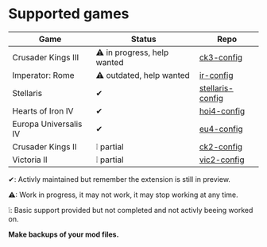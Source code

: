 # Supported games


| Game                  | Status                     | Repo                                                                    |
|-----------------------|----------------------------|-------------------------------------------------------------------------|
| Crusader Kings III    | ⚠ in progress, help wanted | [ck3-config](https://github.com/cwtools/cwtools-ck3-config)             |
| Imperator: Rome       | ⚠ outdated, help wanted    | [ir-config](https://github.com/cwtools/cwtools-ir-config)               |
| Stellaris             | ✔                         | [stellaris-config](https://github.com/cwtools/cwtools-stellaris-config) |
| Hearts of Iron IV     | ✔                         | [hoi4-config](https://github.com/cwtools/cwtools-hoi4-config)           |
| Europa Universalis IV | ✔                         | [eu4-config](https://github.com/cwtools/cwtools-eu4-config)             |
| Crusader Kings II     | ❕ partial                 | [ck2-config](https://github.com/cwtools/cwtools-ck2-config)             |
| Victoria II           | ❕ partial                 | [vic2-config](https://github.com/cwtools/cwtools-vic2-config)           |

✔: Activly maintained but remember the extension is still in preview.

⚠: Work in progress, it may not work, it may stop working at any time.

❕: Basic support provided but not completed and not activly beeing worked on.


**Make backups of your mod files.**